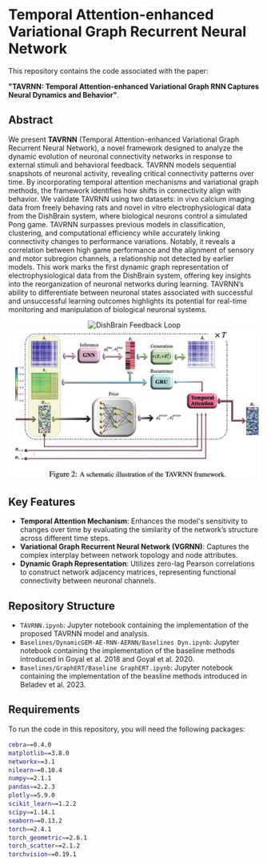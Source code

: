 # Temporal Attention-enhanced Variational Graph Recurrent Neural Network

This repository contains the code associated with the paper:

**"TAVRNN: Temporal Attention-enhanced Variational Graph RNN Captures Neural Dynamics and Behavior"**.

## Abstract

We present **TAVRNN** (Temporal Attention-enhanced Variational Graph Recurrent Neural Network), a novel framework designed to analyze the dynamic evolution of neuronal connectivity networks in response to external stimuli and behavioral feedback. TAVRNN models sequential snapshots of neuronal activity, revealing critical connectivity patterns over time. By incorporating temporal attention mechanisms and variational graph methods, the framework identifies how shifts in connectivity align with behavior. We validate TAVRNN using two datasets: in vivo calcium imaging data from freely behaving rats and novel in vitro electrophysiological data from the DishBrain system, where biological neurons control a simulated Pong game. TAVRNN surpasses previous models in classification, clustering, and computational efficiency while accurately linking connectivity changes to performance variations. Notably, it reveals a correlation between high game performance and the alignment of sensory and motor subregion channels, a relationship not detected by earlier models. This work marks the first dynamic graph representation of electrophysiological data from the DishBrain system, offering key insights into the reorganization of neuronal networks during learning. TAVRNN’s ability to differentiate between neuronal states associated with successful and unsuccessful learning outcomes highlights its potential for real-time monitoring and manipulation of biological neuronal systems.

<div style="text-align: center;">
    <img src="images/" alt="DishBrain Feedback Loop" width="700"/>
</div>

<div style="text-align: center;">
    <img src="images/TAVRNN_pipeline.png" alt="Pipeline" width="700"/>
</div>



## Key Features

- **Temporal Attention Mechanism**: Enhances the model's sensitivity to changes over time by evaluating the similarity of the network’s structure across different time steps.
- **Variational Graph Recurrent Neural Network (VGRNN)**: Captures the complex interplay between network topology and node attributes.
- **Dynamic Graph Representation**: Utilizes zero-lag Pearson correlations to construct network adjacency matrices, representing functional connectivity between neuronal channels.

## Repository Structure

- `TAVRNN.ipynb`: Jupyter notebook containing the implementation of the proposed TAVRNN model and analysis.
- `Baselines/DynamicGEM-AE-RNN-AERNN/Baselines Dyn.ipynb`: Jupyter notebook containing the implementation of the baseline methods introduced in Goyal et al. 2018 and Goyal et al. 2020.
- `Baselines/GraphERT/Baseline GraphERT.ipynb`: Jupyter notebook containing the implementation of the beasline methods introduced in Beladev et al. 2023.

## Requirements

To run the code in this repository, you will need the following packages:


```bash
cebra==0.4.0
matplotlib==3.8.0
networkx==3.1
nilearn==0.10.4
numpy==2.1.1
pandas==2.2.3
plotly==5.9.0
scikit_learn==1.2.2
scipy==1.14.1
seaborn==0.13.2
torch==2.4.1
torch_geometric==2.6.1
torch_scatter==2.1.2
torchvision==0.19.1



